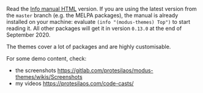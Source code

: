 Read the [Info manual HTML](https://protesilaos.com/modus-themes)
version.  If you are using the latest version from the `master` branch
(e.g. the MELPA packages), the manual is already installed on your
machine: evaluate `(info "(modus-themes) Top")` to start reading it.
All other packages will get it in version `0.13.0` at the end of
September 2020.

The themes cover a lot of packages and are highly customisable.

For some demo content, check:

+ the screenshots https://gitlab.com/protesilaos/modus-themes/wikis/Screenshots
+ my videos https://protesilaos.com/code-casts/

